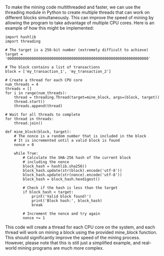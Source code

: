 To make the mining code multithreaded and faster, we can use the threading module in Python to create multiple threads that can work on different blocks simultaneously. This can improve the speed of mining by allowing the program to take advantage of multiple CPU cores. Here is an example of how this might be implemented:

```
import hashlib
import threading

# The target is a 256-bit number (extremely difficult to achieve)
target = '0000000000000000000000000000000000000000000000000000000000000000'

# The block contains a list of transactions
block = ['my_transaction_1', 'my_transaction_2']

# Create a thread for each CPU core
num_threads = 4
threads = []
for i in range(num_threads):
    thread = threading.Thread(target=mine_block, args=(block, target))
    thread.start()
    threads.append(thread)

# Wait for all threads to complete
for thread in threads:
    thread.join()

def mine_block(block, target):
    # The nonce is a random number that is included in the block
    # It is incremented until a valid block is found
    nonce = 0

    while True:
        # Calculate the SHA-256 hash of the current block
        # including the nonce
        block_hash = hashlib.sha256()
        block_hash.update(str(block).encode('utf-8'))
        block_hash.update(str(nonce).encode('utf-8'))
        block_hash = block_hash.hexdigest()

        # Check if the hash is less than the target
        if block_hash < target:
            print('Valid block found!')
            print('Block hash:', block_hash)
            break

        # Increment the nonce and try again
        nonce += 1
```
This code will create a thread for each CPU core on the system, and each thread will work on mining a block using the provided mine_block function. This should significantly improve the speed of the mining process. However, please note that this is still just a simplified example, and real-world mining programs are much more complex.
